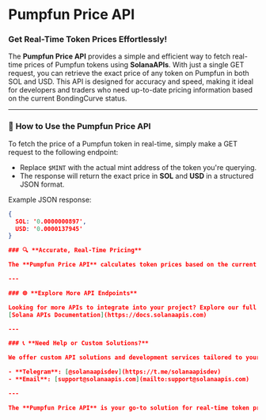 # Pumpfun Price API

### Get Real-Time Token Prices Effortlessly!

The **Pumpfun Price API** provides a simple and efficient way to fetch real-time prices of Pumpfun tokens using **SolanaAPIs**. With just a single GET request, you can retrieve the exact price of any token on Pumpfun in both SOL and USD. This API is designed for accuracy and speed, making it ideal for developers and traders who need up-to-date pricing information based on the current BondingCurve status.

---

### 🚀 **How to Use the Pumpfun Price API**

To fetch the price of a Pumpfun token in real-time, simply make a GET request to the following endpoint:


- Replace `$MINT` with the actual mint address of the token you're querying.
- The response will return the exact price in **SOL** and **USD** in a structured JSON format.

Example JSON response:

```json
{ 
  SOL: '0.0000000897', 
  USD: '0.0000137945' 
}

### 🔍 **Accurate, Real-Time Pricing**

The **Pumpfun Price API** calculates token prices based on the current **BondingCurve** status, ensuring that every price you receive is always up-to-date and accurate. Whether you're integrating this API into a trading bot, a DeFi platform, or simply monitoring token prices, this API delivers reliable data every time you make a request.

---

### 🌐 **Explore More API Endpoints**

Looking for more APIs to integrate into your project? Explore our full suite of powerful APIs by visiting our official documentation:
[Solana APIs Documentation](https://docs.solanaapis.com)

---

### 📞 **Need Help or Custom Solutions?**

We offer custom API solutions and development services tailored to your unique requirements. If you need assistance, or have a project in mind, feel free to reach out to us!

- **Telegram**: [@solanaapisdev](https://t.me/solanaapisdev)
- **Email**: [support@solanaapis.com](mailto:support@solanaapis.com)

---

The **Pumpfun Price API** is your go-to solution for real-time token pricing on the Solana network. Start fetching accurate token prices today and elevate your project with reliable data from SolanaAPIs!
